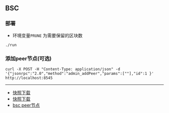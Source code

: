 ## BSC

### 部署
* 环境变量`PRUNE` 为需要保留的区块数
```
./run
```

### 添加peer节点(可选)
```
curl -X POST -H "Content-Type: application/json" -d '{"jsonrpc":"2.0","method":"admin_addPeer","params":[""],"id":1 }' http://localhost:8545
```

---
* [快照下载](https://github.com/bnb-chain/bsc-snapshots)
* [快照下载](https://github.com/48Club/bsc-snapshots)
* [bsc peer节点](https://api.binance.org/v1/discovery/peers)
